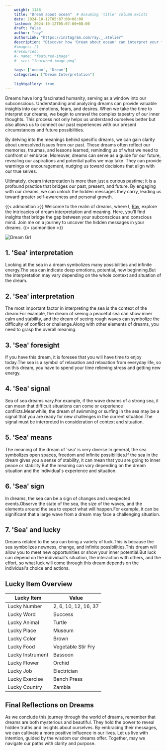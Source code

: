 ```yaml
---
    weight: 1148
    title: "Dream about ocean"  # Assuming 'title' column exists
    date: 2024-10-12T05:07:00+08:00
    lastmod: 2024-10-12T05:07:00+08:00
    draft: false
    author: "ray"
    authorLink: "https://instagram.com/ray._.atelier"
    description: "Discover how 'Dream about ocean' can interpret your future and uncover its significant meanings in your life."
    #images: []
    #resources:
    #- name: "featured-image"
    #  src: "featured-image.png"
    
    tags: ['ocean', 'Dream']
    categories: ["Dream Interpretation"]
    
    lightgallery: true
---
```

    
Dreams have long fascinated humanity, serving as a window into our subconscious. Understanding and analyzing dreams can provide valuable insights into our emotions, fears, and desires. When we take the time to interpret our dreams, we begin to unravel the complex tapestry of our inner thoughts. This process not only helps us understand ourselves better but also allows us to connect our past experiences with our present circumstances and future possibilities.

By delving into the meanings behind specific dreams, we can gain clarity about unresolved issues from our past. These dreams often reflect our memories, traumas, and lessons learned, reminding us of what we need to confront or embrace. Moreover, dreams can serve as a guide for our future, revealing our aspirations and potential paths we may take. They can provide warnings or encouragement, nudging us toward decisions that align with our true selves.

Ultimately, dream interpretation is more than just a curious pastime; it is a profound practice that bridges our past, present, and future. By engaging with our dreams, we can unlock the hidden messages they carry, leading us toward greater self-awareness and personal growth.

{{< admonition >}}
Welcome to the realm of dreams, where I, [Ray](https://instagram.com/ray._.atelier), explore the intricacies of dream interpretation and meaning. Here, you’ll find insights that bridge the gap between your subconscious and conscious mind. Join me on a journey to uncover the hidden messages in your dreams.
{{< /admonition >}}

![Dream Grl](https://cdn.pixabay.com/photo/2017/11/02/03/35/gothic-2910057_1280.jpg "Dream Grl")

## 1. 'Sea' interpretation
Looking at the sea in a dream symbolizes many possibilities and infinite energy.The sea can indicate deep emotions, potential, new beginning.But the interpretation may vary depending on the whole context and situation of the dream.

## 2. 'Sea' interpretation
The most important factor in interpreting the sea is the context of the dream.For example, the dream of seeing a peaceful sea can show inner calm and stability, and the dream of seeing rough waves can symbolize the difficulty of conflict or challenge.Along with other elements of dreams, you need to grasp the overall meaning.

## 3. 'Sea' foresight
If you have this dream, it is foresee that you will have time to enjoy today.The sea is a symbol of relaxation and relaxation from everyday life, so on this dream, you have to spend your time relieving stress and getting new energy.

## 4. 'Sea' signal
Sea of sea dreams vary.For example, if the wave dreams of a strong sea, it can mean that difficult situations can come or experience conflicts.Meanwhile, the dream of swimming or surfing in the sea may be a signal that you are ready for new challenges in the current situation.The signal must be interpreted in consideration of context and situation.

## 5. 'Sea' means
The meaning of the dream of 'sea' is very diverse.In general, the sea symbolizes open spaces, freedom and infinite possibilities.If the sea in the dream gives you a sense of stability, it can mean that you are going to inner peace or stability.But the meaning can vary depending on the dream situation and the individual's experience and situation.

## 6. 'Sea' sign
In dreams, the sea can be a sign of changes and unexpected events.Observe the state of the sea, the size of the waves, and the elements around the sea to expect what will happen.For example, it can be significant that a large wave from a dream may face a challenging situation.

## 7. 'Sea' and lucky
Dreams related to the sea can bring a variety of luck.This is because the sea symbolizes newness, change, and infinite possibilities.This dream will allow you to meet new opportunities or show your inner potential.But luck can depend on the individual's situation, the interaction with others, and the effort, so what luck will come through this dream depends on the individual's choice and actions.

## Lucky Item Overview
| Lucky Item          | Value              |
|---------------|--------------------|
| Lucky Number        | 2, 6, 10, 12, 16, 37  |
| Lucky Word          | Success |
| Lucky Animal        | Turtle |
| Lucky Place         | Museum     |
| Lucky Color         | Brown     |
| Lucky Food          | Vegetable Stir Fry      |
| Lucky Instrument    | Bassoon |
| Lucky Flower        | Orchid    |
| Lucky Job           | Electrician       |
| Lucky Exercise      | Bench Press  |
| Lucky Country       | Zambia    |


##  Final Reflections on Dreams

As we conclude this journey through the world of dreams, remember that dreams are both mysterious and beautiful. They hold the power to reveal hidden truths and insights about ourselves. By embracing their messages, we can cultivate a more positive influence in our lives. Let us live with intention, guided by the wisdom our dreams offer. Together, may we navigate our paths with clarity and purpose.
